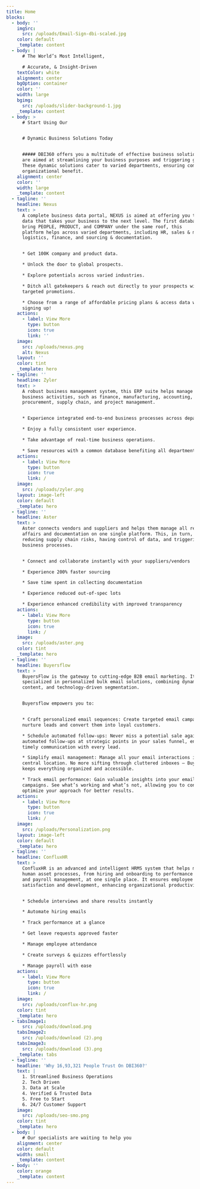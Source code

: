 ```yaml
---
title: Home
blocks:
  - body: ''
    imgSrc:
      src: /uploads/Email-Sign-dbi-scaled.jpg
    color: default
    _template: content
  - body: |
      # The World’s Most Intelligent,

      # Accurate, & Insight-Driven
    textColor: white
    alignment: center
    bgOption: container
    color: ''
    width: large
    bgimg:
      src: /uploads/slider-background-1.jpg
    _template: content
  - body: >
      # Start Using Our


      # Dynamic Business Solutions Today


      ##### DBI360 offers you a multitude of effective business solutions that
      are aimed at streamlining your business purposes and triggering growth.
      These dynamic solutions cater to varied departments, ensuring complete
      organizational benefit.
    alignment: center
    color: ''
    width: large
    _template: content
  - tagline: ''
    headline: Nexus
    text: >
      A complete business data portal, NEXUS is aimed at offering you the right
      data that takes your business to the next level. The first database to
      bring PEOPLE, PRODUCT, and COMPANY under the same roof, this
      platform helps across varied departments, including HR, sales & marketing,
      logistics, finance, and sourcing & documentation.


      * Get 100K company and product data.

      * Unlock the door to global prospects.

      * Explore potentials across varied industries.

      * Ditch all gatekeepers & reach out directly to your prospects with your
      targeted promotions.

      * Choose from a range of affordable pricing plans & access data without
      signing up!
    actions:
      - label: View More
        type: button
        icon: true
        link: ''
    image:
      src: /uploads/nexus.png
      alt: Nexus
    layout: ''
    color: tint
    _template: hero
  - tagline: ''
    headline: Zyler
    text: >
      A robust business management system, this ERP suite helps manage everyday
      business activities, such as finance, manufacturing, accounting,
      procurement, supply chain, and project management.


      * Experience integrated end-to-end business processes across departments.

      * Enjoy a fully consistent user experience.

      * Take advantage of real-time business operations.

      * Save resources with a common database benefiting all departments.
    actions:
      - label: View More
        type: button
        icon: true
        link: /
    image:
      src: /uploads/zyler.png
    layout: image-left
    color: default
    _template: hero
  - tagline: ''
    headline: Aster
    text: >
      Aster connects vendors and suppliers and helps them manage all regulatory
      affairs and documentation on one single platform. This, in turn, helps in
      reducing supply chain risks, having control of data, and triggering
      business processes.


      * Connect and collaborate instantly with your suppliers/vendors

      * Experience 200% faster sourcing

      * Save time spent in collecting documentation

      * Experience reduced out-of-spec lots

      * Experience enhanced credibility with improved transparency
    actions:
      - label: View More
        type: button
        icon: true
        link: /
    image:
      src: /uploads/aster.png
    color: tint
    _template: hero
  - tagline: ''
    headline: Buyersflow
    text: >
      BuyersFlow is the gateway to cutting-edge B2B email marketing. It is
      specialized in personalized bulk email solutions, combining dynamic
      content, and technology-driven segmentation.


      Buyersflow empowers you to:


      * Craft personalized email sequences: Create targeted email campaigns that
      nurture leads and convert them into loyal customers.

      * Schedule automated follow-ups: Never miss a potential sale again! Set up
      automated follow-ups at strategic points in your sales funnel, ensuring
      timely communication with every lead.

      * Simplify email management: Manage all your email interactions in one
      central location. No more sifting through cluttered inboxes – Buyersflow
      keeps everything organized and accessible.

      * Track email performance: Gain valuable insights into your email
      campaigns. See what’s working and what’s not, allowing you to constantly
      optimize your approach for better results.
    actions:
      - label: View More
        type: button
        icon: true
        link: /
    image:
      src: /uploads/Personalization.png
    layout: image-left
    color: default
    _template: hero
  - tagline: ''
    headline: ConfluxHR
    text: >
      ConfluxHR is an advanced and intelligent HRMS system that helps manage all
      human asset processes, from hiring and onboarding to performance tracking
      and payroll management, at one single place. It ensures employee
      satisfaction and development, enhancing organizational productivity.


      * Schedule interviews and share results instantly

      * Automate hiring emails

      * Track performance at a glance

      * Get leave requests approved faster

      * Manage employee attendance

      * Create surveys & quizzes effortlessly

      * Manage payroll with ease
    actions:
      - label: View More
        type: button
        icon: true
        link: /
    image:
      src: /uploads/conflux-hr.png
    color: tint
    _template: hero
  - tabsImage1:
      src: /uploads/download.png
    tabsImage2:
      src: /uploads/download (2).png
    tabsImage3:
      src: /uploads/download (3).png
    _template: tabs
  - tagline: ''
    headline: 'Why 16,93,321 People Trust On DBI360?'
    text: |
      1. Streamlined Business Operations
      2. Tech Driven
      3. Data at Scale
      4. Verified & Trusted Data
      5. Free to Start
      6. 24/7 Customer Support
    image:
      src: /uploads/seo-smo.png
    color: tint
    _template: hero
  - body: |
      # Our specialists are waiting to help you
    alignment: center
    color: default
    width: small
    _template: content
  - body: ''
    color: orange
    _template: content
---
```


